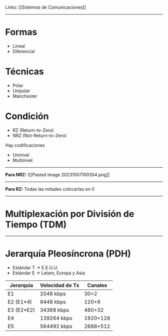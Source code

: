 Links: [[Sistemas de Comunicaciones]]
___

# Formas
- Lineal
- Diferencial
# Técnicas
- Polar
- Unipolar
- Manchester
# Condición
- RZ (Return-to-Zero)
- NRZ (Not-Return-to-Zero)

Hay codificaciones
- Uninivel
- Multinivel

____
**Para NRZ:**
![[Pasted image 20231007100354.png]]

___
**Para RZ:**
Todas las mitades colocarlas en 0

___
# Multiplexación por División de Tiempo (TDM)


___
# Jerarquía Pleosíncrona (PDH)

- Estándar T $\rightarrow$ E.E.U.U.
- Estándar E $\rightarrow$ Latam, Europa y Asia

| Jerarquía   | Velocidad de Tx | Canales  |
| ----------- | --------------- | -------- |
| E1          | 2048 kbps       | 30+2     |
| E2 (E1\*4)  | 8448 kbps       | 120+8    |
| E3 (E2\*E2) | 34368 kbps      | 480+32   |
| E4          | 139264 kbps     | 1920+128 |
| E5          | 564492 kbps     | 2688+512 | 


